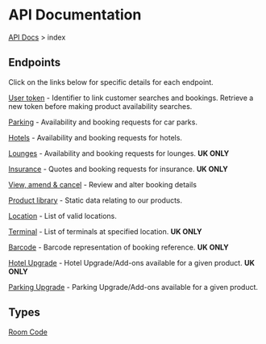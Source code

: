 # API Documentation

[API Docs](hxapi) > index

## Endpoints 

Click on the links below for specific details for each endpoint.

[User token](hxapi/usertoken) - Identifier to link customer searches and bookings. Retrieve a new token before making product availability searches.

[Parking](hxapi/parking) - Availability and booking requests for car parks.

[Hotels](hxapi/hotel) - Availability and booking requests for hotels.

[Lounges](hxapi/lounge) - Availability and booking requests for lounges. **UK ONLY**

[Insurance](hxapi/insurance) - Quotes and booking requests for insurance.  **UK ONLY**

[View, amend & cancel](hxapi/viewamendcancel) - Review and alter booking details

[Product library](hxapi/productlibrary) - Static data relating to our products.

[Location](hxapi/locations) - List of valid locations.

[Terminal](hxapi/terminal) - List of terminals at specified location. **UK ONLY**

[Barcode](hxapi/barcode) - Barcode representation of booking reference. **UK ONLY**

[Hotel Upgrade](hxapi/upgrade) - Hotel Upgrade/Add-ons available for a given product. **UK ONLY**

[Parking Upgrade](hxapi/parkingupgrade) - Parking Upgrade/Add-ons available for a given product. 
## Types

[Room Code](hxapi/types/roomcode)
























